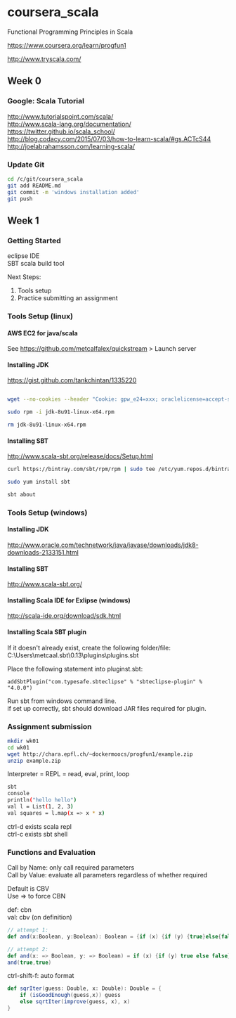 # coursera_scala
Functional Programming Principles in Scala

https://www.coursera.org/learn/progfun1

http://www.tryscala.com/

## Week 0

### Google: Scala Tutorial

http://www.tutorialspoint.com/scala/  
http://www.scala-lang.org/documentation/  
https://twitter.github.io/scala_school/  
http://blog.codacy.com/2015/07/03/how-to-learn-scala/#gs.ACTcS44  
http://joelabrahamsson.com/learning-scala/  

### Update Git

```bash
cd /c/git/coursera_scala
git add README.md
git commit -m 'windows installation added'
git push
```

## Week 1

### Getting Started

eclipse IDE  
SBT scala build tool  

Next Steps:  
1. Tools setup  
2. Practice submitting an assignment  

### Tools Setup (linux)

#### AWS EC2 for java/scala

See https://github.com/metcalfalex/quickstream > Launch server

#### Installing JDK

https://gist.github.com/tankchintan/1335220

```bash

wget --no-cookies --header "Cookie: gpw_e24=xxx; oraclelicense=accept-securebackup-cookie;" http://download.oracle.com/otn-pub/java/jdk/8u91-b14/jdk-8u91-linux-x64.rpm

sudo rpm -i jdk-8u91-linux-x64.rpm

rm jdk-8u91-linux-x64.rpm

```

#### Installing SBT

http://www.scala-sbt.org/release/docs/Setup.html

```bash
curl https://bintray.com/sbt/rpm/rpm | sudo tee /etc/yum.repos.d/bintray-sbt-rpm.repo

sudo yum install sbt

sbt about
```

### Tools Setup (windows)

#### Installing JDK

http://www.oracle.com/technetwork/java/javase/downloads/jdk8-downloads-2133151.html

#### Installing SBT

http://www.scala-sbt.org/

#### Installing Scala IDE for Exlipse (windows)

http://scala-ide.org/download/sdk.html

#### Installing Scala SBT plugin

If it doesn't already exist, create the following folder/file:  
C:\Users\metcaal\.sbt\0.13\plugins\plugins.sbt

Place the following statement into pluginst.sbt:  
```
addSbtPlugin("com.typesafe.sbteclipse" % "sbteclipse-plugin" % "4.0.0")
```

Run sbt from windows command line.  
if set up correctly, sbt should download JAR files required for plugin.

### Assignment submission

```bash
mkdir wk01
cd wk01
wget http://chara.epfl.ch/~dockermoocs/progfun1/example.zip
unzip example.zip
```

Interpreter = REPL = read, eval, print, loop

```bash
sbt
console
println("hello hello")
val l = List(1, 2, 3)
val squares = l.map(x => x * x)
```

ctrl-d exists scala repl  
ctrl-c exists sbt shell  







### Functions and Evaluation

Call by Name: only call required parameters  
Call by Value: evaluate all parameters regardless of whether required

Default is CBV  
Use => to force CBN

def: cbn  
val: cbv (on definition)

```scala
// attempt 1:  
def and(x:Boolean, y:Boolean): Boolean = {if (x) {if (y) {true}else{false}}else{false}}

// attempt 2:
def and(x: => Boolean, y: => Boolean) = if (x) {if (y) true else false} else false
and(true,true)
```

ctrl-shift-f: auto format

```scala
def sqrIter(guess: Double, x: Double): Double = {
	if (isGoodEnough(guess,x)) guess
	else sqrtIter(improve(guess, x), x)
}

```
